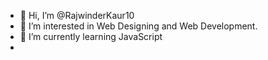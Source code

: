 - 👋 Hi, I’m @RajwinderKaur10
- 👀 I’m interested in Web Designing and Web Development.
- 🌱 I’m currently learning JavaScript
- <!---💞️ I’m looking to collaborate on ...
- 📫 How to reach me ...
--->
<!---
RajwinderKaur10/RajwinderKaur10 is a ✨ special ✨ repository because its `README.md` (this file) appears on your GitHub profile.
You can click the Preview link to take a look at your changes.
--->
